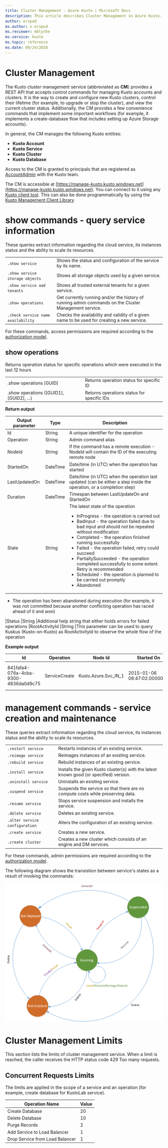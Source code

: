 ```yaml
---
title: Cluster Management - Azure Kusto | Microsoft Docs
description: This article describes Cluster Management in Azure Kusto.
author: orspod
ms.author: v-orspod
ms.reviewer: mblythe
ms.service: kusto
ms.topic: reference
ms.date: 09/24/2018
---
```

# Cluster Management

The Kusto cluster management service (abbreviated as **CM**) provides a REST API
that accepts control commands for managing Kusto accounts and clusters. It is
the way to create and configure new Kusto clusters, control their lifetime (for
example, to upgrade or stop the cluster), and view the current cluster status.
Additionally, the CM provides a few convenience commands that implement some
important workflows (for example, it implements a create-database flow that
includes setting up Azure Storage accounts).

In general, the CM manages the following Kusto entities:
* **Kusto Account**
* **Kusto Service**
* **Kusto Cluster**
* **Kusto Database**

Access to the CM is granted to principals that are registered as
[AccountAdmin](https://kusdoc2.azurewebsites.net/docs/concepts/principal-roles.html) with the Kusto team.

The CM is accessible at [https://manage-kusto.kusto.windows.net](https://manage-kusto.kusto.windows.net).
You can connect to it using any [Kusto client tool](https://kusdoc2.azurewebsites.net/docs/tools/tools.html).
This can also be done programmatically by using the [Kusto Management Client Library](../api/kusto-management-client-library.md) 

# show commands - query service information

These queries extract information regarding the cloud service, its instances status and the ability to scale its resources. 

|||
|---|---
|`.show service`|Shows the status and configuration of the service by its name.
|`.show service storage objects`|Shows all storage objects used by a given service.
|`.show service aad tenants`|Shows all trusted external tenants for a given service.
|`.show operations`|Get currently running and/or the history of running admin commands on the Cluster Management service. 
|`.check service name availability`|Checks the availability and validity of a given name to be used for creating a new service. 

For these commands, access permissions are required according to the [authorization model](https://kusdoc2.azurewebsites.net/docs/concepts/principal-roles.html).

    
## show operations 

Returns operation status for specific operations which were executed in the last 12 hours

|||
|---|---| 
|.show operations [GUID] |Returns operation status for specific ID 
|.show operations ([GUID1], [GUID2], ...) |Returns operations status for specific IDs

**Return output**
  
|Output parameter |Type |Description 
|---|---|---
|Id |String |A unique identifier for the operation 
|Operation |String |Admin command alias 
|NodeId |String |If the command has a remote execution - NodeId will contain the ID of the executing remote node 
|StartedOn |DateTime |Date/time (in UTC) when the operation has started 
|LastUpdatedOn |DateTime |Date/time (in UTC) when the operation last updated (can be either a step inside the operation, or a completion step) 
|Duration |DateTime |Timespan between LastUpdateOn and StartedOn 
|State |String |The latest state of the operation <ul><li>InProgress - the operation is carried out</li><li>BadInput - the operation failed due to bad input and should not be repeated without modification</li><li>Completed - the operation finished running successfully </li><li>Failed - the operation failed, retry could succeed</li><li>PartiallySucceeded - the operation completed successfully to some extent. Retry is recommended</li><li>Scheduled - the operation is planned to be carried out promptly</li><li>Abandoned
 - The operation has been abandoned during execution (for example, it was not committed because another conflicting operation has raced ahead of it and won)</li></ul>
|Status |String |Additional help string that either holds errors for failed operations 
|RootActivityId |String |This parameter can be used to query Kuskus (Kusto-on-Kusto) as RootActivityId to observe the whole flow of the operation 
 
**Example output**
 
|Id |Operation |Node Id |Started On |Last Updated On |Duration |State |Status 
|--|--|--|--|--|--|--|--
|841fafa4-076a-4cba-9300-4836da0d9c75 |ServiceCreate |Kusto.Azure.Svc_IN_1 |2015-01-06 08:47:02.0000000 |2015-01-06 08:48:19.0000000 |0001-01-01 00:01:17.0000000 |InProgress |Started deployment of service 'Engine-NewService'| 
  
# management commands - service creation and maintenance

These queries extract information regarding the cloud service, its instances status and the ability to scale its resources. 

|||
|---|---
|`.restart service` |Restarts instances of an existing service. 
|`.reimage service` |Reimages instances of an existing service. 
|`.rebuild service` |Rebuild instances of an existing service. 
|`.install service`|Installs the given Kusto cluster(s) with the latest known good (or specified) version.
|`.uninstall service` |Uninstalls an existing service. 
|`.suspend service` |Suspends the service so that there are no compute costs while preserving data.
|`.resume service` |Stops service suspension and installs the service.
|`.delete service` |Deletes an existing service. 
|`.alter service configuration` |Alters the configuration of an existing service.  
|`.create service` |Creates a new service.
|`.create cluster` |Creates a new cluster which consists of an engine and DM services. 

For these commands, admin permissions are required according to the [authorization model](https://kusdoc2.azurewebsites.net/docs/concepts/principal-roles.html).

The following diagram shows the transistion between service's states as a result of invoking the commands:

![](./images/services-fsm.png)

# Cluster Management Limits

This section lists the limits of cluster management service. When a limit  is reached, the caller receives the HTTP status code 429 Too many requests. 

## Concurrent Requests Limits

The limits are applied in the scope of a service and an operation (for example, create database for KustoLab service). 

|Operation Name | Value 
|--|--
|Create Database | 20
|Delete Database | 10
|Purge Records | 2
|Add Service to Load Balancer | 1
|Drop Service from Load Balancer | 1